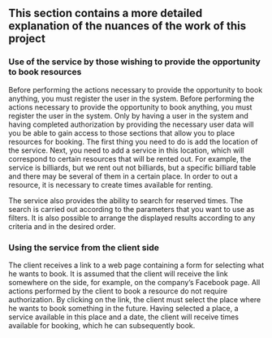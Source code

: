 ## This section contains a more detailed explanation of the nuances of the work of this project

### Use of the service by those wishing to provide the opportunity to book resources

Before performing the actions necessary to provide the opportunity to book anything, you must register the user in
the system. Before performing the actions necessary to provide the opportunity to book anything, you must register 
the user in the system. Only by having a user in the system and having completed authorization by providing the 
necessary user data will you be able to gain access to those sections that allow you to place resources for booking.
The first thing you need to do is add the location of the service. Next, you need to add a service in this location,
which will correspond to certain resources that will be rented out. For example, the service is billiards, but we rent
out not billiards, but a specific billiard table and there may be several of them in a certain place. In order to 
out a resource, it is necessary to create times available for renting.

The service also provides the ability to search for reserved times. The search is carried out according to the 
parameters that you want to use as filters. It is also possible to arrange the displayed results according to any 
criteria and in the desired order.

### Using the service from the client side

The client receives a link to a web page containing a form for selecting what he wants to book. It is assumed that the 
client will receive the link somewhere on the side, for example, on the company’s Facebook page. All actions performed
by the client to book a resource do not require authorization. By clicking on the link, the client must select the 
place where he wants to book something in the future. Having selected a place, a service available in this place and a
date, the client will receive times available for booking, which he can subsequently book.